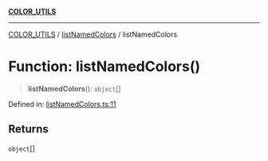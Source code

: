 [**COLOR_UTILS**](../../README.md)

***

[COLOR_UTILS](../../README.md) / [listNamedColors](../README.md) / listNamedColors

# Function: listNamedColors()

> **listNamedColors**(): `object`[]

Defined in: [listNamedColors.ts:11](https://github.com/dailker/everyutil/blob/e265d7544f4e799da268d038a0a464c889a18367/src/color/listNamedColors.ts#L11)

## Returns

`object`[]

